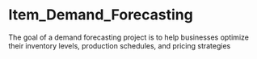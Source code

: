 # Item_Demand_Forecasting
The goal of a demand forecasting project is to help businesses optimize their inventory levels, production schedules, and pricing strategies
